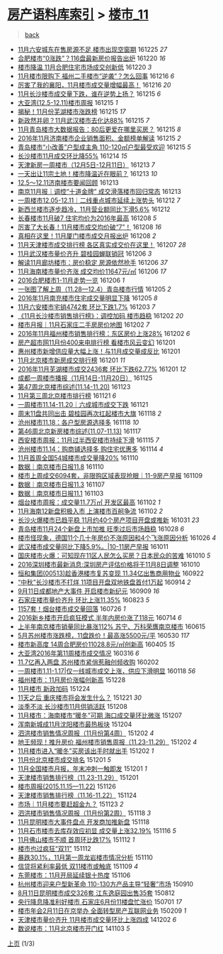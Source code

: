 [房产语料库索引](../../README.md)  > [楼市_11](楼市_11.md)
====
> [back](../README.md)

- [11月六安城东在售房源不足 楼市出现空窗期](http://jkwz.applinzi.com/ittc/6915572464485925892.html#11%E6%9C%88%E5%85%AD%E5%AE%89%E5%9F%8E%E4%B8%9C%E5%9C%A8%E5%94%AE%E6%88%BF%E6%BA%90%E4%B8%8D%E8%B6%B3+%E6%A5%BC%E5%B8%82%E5%87%BA%E7%8E%B0%E7%A9%BA%E7%AA%97%E6%9C%9F) 161225 *27* 
- [合肥楼市“0涨跌”？116盘最新房价报告出炉](http://jkwz.applinzi.com/ittc/6913656869972608005.html#%E5%90%88%E8%82%A5%E6%A5%BC%E5%B8%82%E2%80%9C0%E6%B6%A8%E8%B7%8C%E2%80%9D%EF%BC%9F116%E7%9B%98%E6%9C%80%E6%96%B0%E6%88%BF%E4%BB%B7%E6%8A%A5%E5%91%8A%E5%87%BA%E7%82%89) 161220 *16* 
- [楼市降温 11月合肥住宅市场成交创新低](http://jkwz.applinzi.com/ittc/6913652443107034117.html#%E6%A5%BC%E5%B8%82%E9%99%8D%E6%B8%A9+11%E6%9C%88%E5%90%88%E8%82%A5%E4%BD%8F%E5%AE%85%E5%B8%82%E5%9C%BA%E6%88%90%E4%BA%A4%E5%88%9B%E6%96%B0%E4%BD%8E) 161220 *3* 
- [11月楼市限购下 福州二手楼市“逆袭”？怎么回事](http://jkwz.applinzi.com/ittc/6912293113531204612.html#11%E6%9C%88%E6%A5%BC%E5%B8%82%E9%99%90%E8%B4%AD%E4%B8%8B+%E7%A6%8F%E5%B7%9E%E4%BA%8C%E6%89%8B%E6%A5%BC%E5%B8%82%E2%80%9C%E9%80%86%E8%A2%AD%E2%80%9D%EF%BC%9F%E6%80%8E%E4%B9%88%E5%9B%9E%E4%BA%8B) 161216 *6* 
- [厉害了我的襄阳，11月楼市成交量增幅最高！](http://jkwz.applinzi.com/ittc/6912189088248890372.html#%E5%8E%89%E5%AE%B3%E4%BA%86%E6%88%91%E7%9A%84%E8%A5%84%E9%98%B3%EF%BC%8C11%E6%9C%88%E6%A5%BC%E5%B8%82%E6%88%90%E4%BA%A4%E9%87%8F%E5%A2%9E%E5%B9%85%E6%9C%80%E9%AB%98%EF%BC%81) 161216 *20* 
- [11月长沙楼市成交量下跌，谁在逆势上扬？](http://jkwz.applinzi.com/ittc/6911941543253771269.html#11%E6%9C%88%E9%95%BF%E6%B2%99%E6%A5%BC%E5%B8%82%E6%88%90%E4%BA%A4%E9%87%8F%E4%B8%8B%E8%B7%8C%EF%BC%8C%E8%B0%81%E5%9C%A8%E9%80%86%E5%8A%BF%E4%B8%8A%E6%89%AC%EF%BC%9F) 161215 *6* 
- [大亚湾(12.5-12.11)楼市周报](http://jkwz.applinzi.com/ittc/6911923780938368005.html#%E5%A4%A7%E4%BA%9A%E6%B9%BE%2812.5-12.11%29%E6%A5%BC%E5%B8%82%E5%91%A8%E6%8A%A5) 161215 *1* 
- [揭秘！11月份芜湖楼市涨跌榜](http://jkwz.applinzi.com/ittc/6911919932756722693.html#%E6%8F%AD%E7%A7%98%EF%BC%8111%E6%9C%88%E4%BB%BD%E8%8A%9C%E6%B9%96%E6%A5%BC%E5%B8%82%E6%B6%A8%E8%B7%8C%E6%A6%9C) 161215 *17* 
- [新政然并卵？11月武汉楼市去化达88%](http://jkwz.applinzi.com/ittc/6911872293478597636.html#%E6%96%B0%E6%94%BF%E7%84%B6%E5%B9%B6%E5%8D%B5%EF%BC%9F11%E6%9C%88%E6%AD%A6%E6%B1%89%E6%A5%BC%E5%B8%82%E5%8E%BB%E5%8C%96%E8%BE%BE88%25) 161215 *7* 
- [11月青岛楼市大数据报告：80后更爱在哪里买房？](http://jkwz.applinzi.com/ittc/6911858190412416005.html#11%E6%9C%88%E9%9D%92%E5%B2%9B%E6%A5%BC%E5%B8%82%E5%A4%A7%E6%95%B0%E6%8D%AE%E6%8A%A5%E5%91%8A%EF%BC%9A80%E5%90%8E%E6%9B%B4%E7%88%B1%E5%9C%A8%E5%93%AA%E9%87%8C%E4%B9%B0%E6%88%BF%EF%BC%9F) 161215 *8* 
- [2016年11月济南楼市企业销售面积、金额榜单解读](http://jkwz.applinzi.com/ittc/6911783032150557701.html#2016%E5%B9%B411%E6%9C%88%E6%B5%8E%E5%8D%97%E6%A5%BC%E5%B8%82%E4%BC%81%E4%B8%9A%E9%94%80%E5%94%AE%E9%9D%A2%E7%A7%AF%E3%80%81%E9%87%91%E9%A2%9D%E6%A6%9C%E5%8D%95%E8%A7%A3%E8%AF%BB) 161215 *2* 
- [青岛楼市“小改善”户型成主角 110-120㎡户型最受欢迎](http://jkwz.applinzi.com/ittc/6911750822697632772.html#%E9%9D%92%E5%B2%9B%E6%A5%BC%E5%B8%82%E2%80%9C%E5%B0%8F%E6%94%B9%E5%96%84%E2%80%9D%E6%88%B7%E5%9E%8B%E6%88%90%E4%B8%BB%E8%A7%92+110-120%E3%8E%A1%E6%88%B7%E5%9E%8B%E6%9C%80%E5%8F%97%E6%AC%A2%E8%BF%8E) 161215 *5* 
- [长沙楼市11月成交环比降55%](http://jkwz.applinzi.com/ittc/6911370144059491333.html#%E9%95%BF%E6%B2%99%E6%A5%BC%E5%B8%8211%E6%9C%88%E6%88%90%E4%BA%A4%E7%8E%AF%E6%AF%94%E9%99%8D55%25) 161214 *15* 
- [天津新房一周楼市（12月5日-12月11日）](http://jkwz.applinzi.com/ittc/6911068253014475781.html#%E5%A4%A9%E6%B4%A5%E6%96%B0%E6%88%BF%E4%B8%80%E5%91%A8%E6%A5%BC%E5%B8%82%EF%BC%8812%E6%9C%885%E6%97%A5-12%E6%9C%8811%E6%97%A5%EF%BC%89) 161213 *7* 
- [一天出让11宗土地！楼市降温近在眼前？](http://jkwz.applinzi.com/ittc/6911067126625731588.html#%E4%B8%80%E5%A4%A9%E5%87%BA%E8%AE%A911%E5%AE%97%E5%9C%9F%E5%9C%B0%EF%BC%81%E6%A5%BC%E5%B8%82%E9%99%8D%E6%B8%A9%E8%BF%91%E5%9C%A8%E7%9C%BC%E5%89%8D%EF%BC%9F) 161213 *10* 
- [12.5～12.11济南楼市要闻回顾](http://jkwz.applinzi.com/ittc/6911062129330619397.html#12.5%EF%BD%9E12.11%E6%B5%8E%E5%8D%97%E6%A5%BC%E5%B8%82%E8%A6%81%E9%97%BB%E5%9B%9E%E9%A1%BE) 161213  
- [南京11月报｜调控“十道金牌” 成交滑落楼市回归常态](http://jkwz.applinzi.com/ittc/6911056387659793412.html#%E5%8D%97%E4%BA%AC11%E6%9C%88%E6%8A%A5%EF%BD%9C%E8%B0%83%E6%8E%A7%E2%80%9C%E5%8D%81%E9%81%93%E9%87%91%E7%89%8C%E2%80%9D+%E6%88%90%E4%BA%A4%E6%BB%91%E8%90%BD%E6%A5%BC%E5%B8%82%E5%9B%9E%E5%BD%92%E5%B8%B8%E6%80%81) 161213  
- [一周楼市12.05-12.11｜二线重点城市延续上涨势头](http://jkwz.applinzi.com/ittc/6910826011108574212.html#%E4%B8%80%E5%91%A8%E6%A5%BC%E5%B8%8212.05-12.11%EF%BD%9C%E4%BA%8C%E7%BA%BF%E9%87%8D%E7%82%B9%E5%9F%8E%E5%B8%82%E5%BB%B6%E7%BB%AD%E4%B8%8A%E6%B6%A8%E5%8A%BF%E5%A4%B4) 161212 *7* 
- [新西兰楼市逐步趋冷，11月营业额同比下滑5.6%](http://jkwz.applinzi.com/ittc/6910770735798027269.html#%E6%96%B0%E8%A5%BF%E5%85%B0%E6%A5%BC%E5%B8%82%E9%80%90%E6%AD%A5%E8%B6%8B%E5%86%B7%EF%BC%8C11%E6%9C%88%E8%90%A5%E4%B8%9A%E9%A2%9D%E5%90%8C%E6%AF%94%E4%B8%8B%E6%BB%915.6%25) 161212  
- [长春楼市11月破7 住宅均价为2016年最高](http://jkwz.applinzi.com/ittc/6909320472641930245.html#%E9%95%BF%E6%98%A5%E6%A5%BC%E5%B8%8211%E6%9C%88%E7%A0%B47+%E4%BD%8F%E5%AE%85%E5%9D%87%E4%BB%B7%E4%B8%BA2016%E5%B9%B4%E6%9C%80%E9%AB%98) 161208 *5* 
- [厉害了大长春！11月楼市成交均价破“7”！](http://jkwz.applinzi.com/ittc/6909290085546984453.html#%E5%8E%89%E5%AE%B3%E4%BA%86%E5%A4%A7%E9%95%BF%E6%98%A5%EF%BC%8111%E6%9C%88%E6%A5%BC%E5%B8%82%E6%88%90%E4%BA%A4%E5%9D%87%E4%BB%B7%E7%A0%B4%E2%80%9C7%E2%80%9D%EF%BC%81) 161208 *16* 
- [真相在这里！11月厦门楼市成交月报出炉](http://jkwz.applinzi.com/ittc/6909266916492706821.html#%E7%9C%9F%E7%9B%B8%E5%9C%A8%E8%BF%99%E9%87%8C%EF%BC%8111%E6%9C%88%E5%8E%A6%E9%97%A8%E6%A5%BC%E5%B8%82%E6%88%90%E4%BA%A4%E6%9C%88%E6%8A%A5%E5%87%BA%E7%82%89) 161208 *2* 
- [11月天津楼市成交排行榜 各区真实成交价在这里！](http://jkwz.applinzi.com/ittc/6908811511006233605.html#11%E6%9C%88%E5%A4%A9%E6%B4%A5%E6%A5%BC%E5%B8%82%E6%88%90%E4%BA%A4%E6%8E%92%E8%A1%8C%E6%A6%9C+%E5%90%84%E5%8C%BA%E7%9C%9F%E5%AE%9E%E6%88%90%E4%BA%A4%E4%BB%B7%E5%9C%A8%E8%BF%99%E9%87%8C%EF%BC%81) 161207 *28* 
- [11月武汉楼市量价齐升 碧桂园蝉联销冠](http://jkwz.applinzi.com/ittc/6908581386700473348.html#11%E6%9C%88%E6%AD%A6%E6%B1%89%E6%A5%BC%E5%B8%82%E9%87%8F%E4%BB%B7%E9%BD%90%E5%8D%87+%E7%A2%A7%E6%A1%82%E5%9B%AD%E8%9D%89%E8%81%94%E9%94%80%E5%86%A0) 161206 *3* 
- [解读11月廊坊楼市：房价稳定 房源依然抢手](http://jkwz.applinzi.com/ittc/6908462999303357444.html#%E8%A7%A3%E8%AF%BB11%E6%9C%88%E5%BB%8A%E5%9D%8A%E6%A5%BC%E5%B8%82%EF%BC%9A%E6%88%BF%E4%BB%B7%E7%A8%B3%E5%AE%9A+%E6%88%BF%E6%BA%90%E4%BE%9D%E7%84%B6%E6%8A%A2%E6%89%8B) 161206 *37* 
- [11月海南楼市量价齐涨 成交均价11647元/㎡](http://jkwz.applinzi.com/ittc/6908449738331784196.html#11%E6%9C%88%E6%B5%B7%E5%8D%97%E6%A5%BC%E5%B8%82%E9%87%8F%E4%BB%B7%E9%BD%90%E6%B6%A8+%E6%88%90%E4%BA%A4%E5%9D%87%E4%BB%B711647%E5%85%83%2F%E3%8E%A1) 161206 *17* 
- [2016合肥楼市1-11月走势一览](http://jkwz.applinzi.com/ittc/6908441708282250245.html#2016%E5%90%88%E8%82%A5%E6%A5%BC%E5%B8%821-11%E6%9C%88%E8%B5%B0%E5%8A%BF%E4%B8%80%E8%A7%88) 161206 *1* 
- [一张图了解上周（11.28—12.4）青岛楼市行情](http://jkwz.applinzi.com/ittc/6908191535861875717.html#%E4%B8%80%E5%BC%A0%E5%9B%BE%E4%BA%86%E8%A7%A3%E4%B8%8A%E5%91%A8%EF%BC%8811.28%E2%80%9412.4%EF%BC%89%E9%9D%92%E5%B2%9B%E6%A5%BC%E5%B8%82%E8%A1%8C%E6%83%85) 161205 *2* 
- [2016年11月南充楼市住宅成交量明显下降](http://jkwz.applinzi.com/ittc/6908185128840201220.html#2016%E5%B9%B411%E6%9C%88%E5%8D%97%E5%85%85%E6%A5%BC%E5%B8%82%E4%BD%8F%E5%AE%85%E6%88%90%E4%BA%A4%E9%87%8F%E6%98%8E%E6%98%BE%E4%B8%8B%E9%99%8D) 161205 *8* 
- [11月六安楼市宅销4742套 环比下跌1.7%](http://jkwz.applinzi.com/ittc/6906667626360472580.html#11%E6%9C%88%E5%85%AD%E5%AE%89%E6%A5%BC%E5%B8%82%E5%AE%85%E9%94%804742%E5%A5%97+%E7%8E%AF%E6%AF%94%E4%B8%8B%E8%B7%8C1.7%25) 161203 *7* 
- [《11月长沙楼市销售排行榜》：调控加码 楼市趋稳](http://jkwz.applinzi.com/ittc/6907111393169245189.html#%E3%80%8A11%E6%9C%88%E9%95%BF%E6%B2%99%E6%A5%BC%E5%B8%82%E9%94%80%E5%94%AE%E6%8E%92%E8%A1%8C%E6%A6%9C%E3%80%8B%EF%BC%9A%E8%B0%83%E6%8E%A7%E5%8A%A0%E7%A0%81+%E6%A5%BC%E5%B8%82%E8%B6%8B%E7%A8%B3) 161202 *20* 
- [楼市月报｜11月石家庄二手房房价地图](http://jkwz.applinzi.com/ittc/6907083277860340740.html#%E6%A5%BC%E5%B8%82%E6%9C%88%E6%8A%A5%EF%BD%9C11%E6%9C%88%E7%9F%B3%E5%AE%B6%E5%BA%84%E4%BA%8C%E6%89%8B%E6%88%BF%E6%88%BF%E4%BB%B7%E5%9C%B0%E5%9B%BE) 161202 *7* 
- [2016年11月福州楼市销售排行榜：东区房价上涨28%](http://jkwz.applinzi.com/ittc/6906975471907898372.html#2016%E5%B9%B411%E6%9C%88%E7%A6%8F%E5%B7%9E%E6%A5%BC%E5%B8%82%E9%94%80%E5%94%AE%E6%8E%92%E8%A1%8C%E6%A6%9C%EF%BC%9A%E4%B8%9C%E5%8C%BA%E6%88%BF%E4%BB%B7%E4%B8%8A%E6%B6%A828%25) 161202 *6* 
- [房产超市网11月份400来电排行榜 看楼市风云变幻](http://jkwz.applinzi.com/ittc/6906701134361527300.html#%E6%88%BF%E4%BA%A7%E8%B6%85%E5%B8%82%E7%BD%9111%E6%9C%88%E4%BB%BD400%E6%9D%A5%E7%94%B5%E6%8E%92%E8%A1%8C%E6%A6%9C+%E7%9C%8B%E6%A5%BC%E5%B8%82%E9%A3%8E%E4%BA%91%E5%8F%98%E5%B9%BB) 161201  
- [惠州楼市新增供应量大幅上涨！与11月成交量成反比](http://jkwz.applinzi.com/ittc/6906658154720265220.html#%E6%83%A0%E5%B7%9E%E6%A5%BC%E5%B8%82%E6%96%B0%E5%A2%9E%E4%BE%9B%E5%BA%94%E9%87%8F%E5%A4%A7%E5%B9%85%E4%B8%8A%E6%B6%A8%EF%BC%81%E4%B8%8E11%E6%9C%88%E6%88%90%E4%BA%A4%E9%87%8F%E6%88%90%E5%8F%8D%E6%AF%94) 161201  
- [11月北京楼市新房成交排行榜](http://jkwz.applinzi.com/ittc/6906633958359303173.html#11%E6%9C%88%E5%8C%97%E4%BA%AC%E6%A5%BC%E5%B8%82%E6%96%B0%E6%88%BF%E6%88%90%E4%BA%A4%E6%8E%92%E8%A1%8C%E6%A6%9C) 161201 *11* 
- [2016年11月芜湖楼市成交2436套 环比下跌62.77%](http://jkwz.applinzi.com/ittc/6906577448186954757.html#2016%E5%B9%B411%E6%9C%88%E8%8A%9C%E6%B9%96%E6%A5%BC%E5%B8%82%E6%88%90%E4%BA%A42436%E5%A5%97+%E7%8E%AF%E6%AF%94%E4%B8%8B%E8%B7%8C62.77%25) 161201 *12* 
- [成都一周楼市播报（11月14日-11月20日）](http://jkwz.applinzi.com/ittc/6904444419091989509.html#%E6%88%90%E9%83%BD%E4%B8%80%E5%91%A8%E6%A5%BC%E5%B8%82%E6%92%AD%E6%8A%A5%EF%BC%8811%E6%9C%8814%E6%97%A5-11%E6%9C%8820%E6%97%A5%EF%BC%89) 161125  
- [第47周北京楼市综述(11.14-11.20)](http://jkwz.applinzi.com/ittc/6903640656265610245.html#%E7%AC%AC47%E5%91%A8%E5%8C%97%E4%BA%AC%E6%A5%BC%E5%B8%82%E7%BB%BC%E8%BF%B0%2811.14-11.20%29) 161123  
- [11月第三周北京楼市排行榜](http://jkwz.applinzi.com/ittc/6903092621286573060.html#11%E6%9C%88%E7%AC%AC%E4%B8%89%E5%91%A8%E5%8C%97%E4%BA%AC%E6%A5%BC%E5%B8%82%E6%8E%92%E8%A1%8C%E6%A6%9C) 161121 *6* 
- [一周楼市11.14-11.20｜六成城市成交下跌](http://jkwz.applinzi.com/ittc/6903021102900446212.html#%E4%B8%80%E5%91%A8%E6%A5%BC%E5%B8%8211.14-11.20%EF%BD%9C%E5%85%AD%E6%88%90%E5%9F%8E%E5%B8%82%E6%88%90%E4%BA%A4%E4%B8%8B%E8%B7%8C) 161121  
- [周末11盘共同出击 碧桂园再次扛起楼市大旗](http://jkwz.applinzi.com/ittc/6901902667483186180.html#%E5%91%A8%E6%9C%AB11%E7%9B%98%E5%85%B1%E5%90%8C%E5%87%BA%E5%87%BB+%E7%A2%A7%E6%A1%82%E5%9B%AD%E5%86%8D%E6%AC%A1%E6%89%9B%E8%B5%B7%E6%A5%BC%E5%B8%82%E5%A4%A7%E6%97%97) 161118 *2* 
- [沧州楼市11.18：各户型房源选择多](http://jkwz.applinzi.com/ittc/6901787116886836228.html#%E6%B2%A7%E5%B7%9E%E6%A5%BC%E5%B8%8211.18%EF%BC%9A%E5%90%84%E6%88%B7%E5%9E%8B%E6%88%BF%E6%BA%90%E9%80%89%E6%8B%A9%E5%A4%9A) 161118 *10* 
- [第46周北京新房楼市综述(11.07-11.13)](http://jkwz.applinzi.com/ittc/6901463357642507268.html#%E7%AC%AC46%E5%91%A8%E5%8C%97%E4%BA%AC%E6%96%B0%E6%88%BF%E6%A5%BC%E5%B8%82%E7%BB%BC%E8%BF%B0%2811.07-11.13%29) 161117  
- [西安楼市周报：11月过半西安楼市持续下滑](http://jkwz.applinzi.com/ittc/6900725433779094532.html#%E8%A5%BF%E5%AE%89%E6%A5%BC%E5%B8%82%E5%91%A8%E6%8A%A5%EF%BC%9A11%E6%9C%88%E8%BF%87%E5%8D%8A%E8%A5%BF%E5%AE%89%E6%A5%BC%E5%B8%82%E6%8C%81%E7%BB%AD%E4%B8%8B%E6%BB%91) 161115 *7* 
- [沧州楼市11.14：购商铺选择多 购住宅优惠多](http://jkwz.applinzi.com/ittc/6900289747410224132.html#%E6%B2%A7%E5%B7%9E%E6%A5%BC%E5%B8%8211.14%EF%BC%9A%E8%B4%AD%E5%95%86%E9%93%BA%E9%80%89%E6%8B%A9%E5%A4%9A+%E8%B4%AD%E4%BD%8F%E5%AE%85%E4%BC%98%E6%83%A0%E5%A4%9A) 161114 *4* 
- [11月首周全国54城楼市成交量降20%](http://jkwz.applinzi.com/ittc/6898798592319292420.html#11%E6%9C%88%E9%A6%96%E5%91%A8%E5%85%A8%E5%9B%BD54%E5%9F%8E%E6%A5%BC%E5%B8%82%E6%88%90%E4%BA%A4%E9%87%8F%E9%99%8D20%25) 161110  
- [数据｜南京楼市日报11.8](http://jkwz.applinzi.com/ittc/6898808542189847556.html#%E6%95%B0%E6%8D%AE%EF%BD%9C%E5%8D%97%E4%BA%AC%E6%A5%BC%E5%B8%82%E6%97%A5%E6%8A%A511.8) 161110  
- [楼市上周成交6094套，非限购区域表现抢眼｜11-9房产早报](http://jkwz.applinzi.com/ittc/6898412300179866629.html#%E6%A5%BC%E5%B8%82%E4%B8%8A%E5%91%A8%E6%88%90%E4%BA%A46094%E5%A5%97%EF%BC%8C%E9%9D%9E%E9%99%90%E8%B4%AD%E5%8C%BA%E5%9F%9F%E8%A1%A8%E7%8E%B0%E6%8A%A2%E7%9C%BC%EF%BD%9C11-9%E6%88%BF%E4%BA%A7%E6%97%A9%E6%8A%A5) 161109  
- [数据｜南京楼市日报11.3](http://jkwz.applinzi.com/ittc/6897697782038529029.html#%E6%95%B0%E6%8D%AE%EF%BD%9C%E5%8D%97%E4%BA%AC%E6%A5%BC%E5%B8%82%E6%97%A5%E6%8A%A511.3) 161107  
- [数据｜南京楼市日报11.1](http://jkwz.applinzi.com/ittc/6896270583418848261.html#%E6%95%B0%E6%8D%AE%EF%BD%9C%E5%8D%97%E4%BA%AC%E6%A5%BC%E5%B8%82%E6%97%A5%E6%8A%A511.1) 161103  
- [烟台楼市周报：成交量11.7万㎡ 开发区最高](http://jkwz.applinzi.com/ittc/6895945767155401733.html#%E7%83%9F%E5%8F%B0%E6%A5%BC%E5%B8%82%E5%91%A8%E6%8A%A5%EF%BC%9A%E6%88%90%E4%BA%A4%E9%87%8F11.7%E4%B8%87%E3%8E%A1+%E5%BC%80%E5%8F%91%E5%8C%BA%E6%9C%80%E9%AB%98) 161102 *1* 
- [11月海南12新盘积极入市 上演楼市百舸争流](http://jkwz.applinzi.com/ittc/6895837494762800133.html#11%E6%9C%88%E6%B5%B7%E5%8D%9712%E6%96%B0%E7%9B%98%E7%A7%AF%E6%9E%81%E5%85%A5%E5%B8%82+%E4%B8%8A%E6%BC%94%E6%A5%BC%E5%B8%82%E7%99%BE%E8%88%B8%E4%BA%89%E6%B5%81) 161102 *2* 
- [长沙火爆楼市已趋平稳 11月约40个房产项目开盘或推新](http://jkwz.applinzi.com/ittc/6895096295223460868.html#%E9%95%BF%E6%B2%99%E7%81%AB%E7%88%86%E6%A5%BC%E5%B8%82%E5%B7%B2%E8%B6%8B%E5%B9%B3%E7%A8%B3+11%E6%9C%88%E7%BA%A640%E4%B8%AA%E6%88%BF%E4%BA%A7%E9%A1%B9%E7%9B%AE%E5%BC%80%E7%9B%98%E6%88%96%E6%8E%A8%E6%96%B0) 161031 *23* 
- [青岛楼市11月24个新盘上市加推 旺季过后市场趋稳](http://jkwz.applinzi.com/ittc/6893941546499441668.html#%E9%9D%92%E5%B2%9B%E6%A5%BC%E5%B8%8211%E6%9C%8824%E4%B8%AA%E6%96%B0%E7%9B%98%E4%B8%8A%E5%B8%82%E5%8A%A0%E6%8E%A8+%E6%97%BA%E5%AD%A3%E8%BF%87%E5%90%8E%E5%B8%82%E5%9C%BA%E8%B6%8B%E7%A8%B3) 161028 *6* 
- [楼市怪现象，德国11个几十年房价不涨原因和4个飞涨原因分析](http://jkwz.applinzi.com/ittc/6893315044309206021.html#%E6%A5%BC%E5%B8%82%E6%80%AA%E7%8E%B0%E8%B1%A1%EF%BC%8C%E5%BE%B7%E5%9B%BD11%E4%B8%AA%E5%87%A0%E5%8D%81%E5%B9%B4%E6%88%BF%E4%BB%B7%E4%B8%8D%E6%B6%A8%E5%8E%9F%E5%9B%A0%E5%92%8C4%E4%B8%AA%E9%A3%9E%E6%B6%A8%E5%8E%9F%E5%9B%A0%E5%88%86%E6%9E%90) 161026 *4* 
- [武汉楼市成交量同比下降5.9%。|10-11房产早报](http://jkwz.applinzi.com/ittc/6887640237651526660.html#%E6%AD%A6%E6%B1%89%E6%A5%BC%E5%B8%82%E6%88%90%E4%BA%A4%E9%87%8F%E5%90%8C%E6%AF%94%E4%B8%8B%E9%99%8D5.9%25%E3%80%82%7C10-11%E6%88%BF%E4%BA%A7%E6%97%A9%E6%8A%A5) 161011  
- [国庆楼市火爆：可知现在11区人民怎么买房？日本民众的苦难](http://jkwz.applinzi.com/ittc/6887388891811677188.html#%E5%9B%BD%E5%BA%86%E6%A5%BC%E5%B8%82%E7%81%AB%E7%88%86%EF%BC%9A%E5%8F%AF%E7%9F%A5%E7%8E%B0%E5%9C%A811%E5%8C%BA%E4%BA%BA%E6%B0%91%E6%80%8E%E4%B9%88%E4%B9%B0%E6%88%BF%EF%BC%9F%E6%97%A5%E6%9C%AC%E6%B0%91%E4%BC%97%E7%9A%84%E8%8B%A6%E9%9A%BE) 161010 *5* 
- [2016深圳楼市最新消息:深圳房产评估价格将于11月8日调整](http://jkwz.applinzi.com/ittc/6887296837853119492.html#2016%E6%B7%B1%E5%9C%B3%E6%A5%BC%E5%B8%82%E6%9C%80%E6%96%B0%E6%B6%88%E6%81%AF%3A%E6%B7%B1%E5%9C%B3%E6%88%BF%E4%BA%A7%E8%AF%84%E4%BC%B0%E4%BB%B7%E6%A0%BC%E5%B0%86%E4%BA%8E11%E6%9C%888%E6%97%A5%E8%B0%83%E6%95%B4) 161010  
- [恒和集团(00513)趁香港楼市复苏变现 11.34亿出售商用物业](http://jkwz.applinzi.com/ittc/6880697806813152260.html#%E6%81%92%E5%92%8C%E9%9B%86%E5%9B%A2%2800513%29%E8%B6%81%E9%A6%99%E6%B8%AF%E6%A5%BC%E5%B8%82%E5%A4%8D%E8%8B%8F%E5%8F%98%E7%8E%B0+11.34%E4%BA%BF%E5%87%BA%E5%94%AE%E5%95%86%E7%94%A8%E7%89%A9%E4%B8%9A) 160922  
- [“中秋”长沙楼市不打烊 11项目开盘双地铁盘首付1万起](http://jkwz.applinzi.com/ittc/6877676199765083141.html#%E2%80%9C%E4%B8%AD%E7%A7%8B%E2%80%9D%E9%95%BF%E6%B2%99%E6%A5%BC%E5%B8%82%E4%B8%8D%E6%89%93%E7%83%8A+11%E9%A1%B9%E7%9B%AE%E5%BC%80%E7%9B%98%E5%8F%8C%E5%9C%B0%E9%93%81%E7%9B%98%E9%A6%96%E4%BB%981%E4%B8%87%E8%B5%B7) 160914 *2* 
- [9月11日成都地产大事件  开启楼市新纪元](http://jkwz.applinzi.com/ittc/6875859947321033732.html#9%E6%9C%8811%E6%97%A5%E6%88%90%E9%83%BD%E5%9C%B0%E4%BA%A7%E5%A4%A7%E4%BA%8B%E4%BB%B6++%E5%BC%80%E5%90%AF%E6%A5%BC%E5%B8%82%E6%96%B0%E7%BA%AA%E5%85%83) 160909 *16* 
- [石家庄楼市量价齐升 环比上涨11.35%](http://jkwz.applinzi.com/ittc/6869566699371758596.html#%E7%9F%B3%E5%AE%B6%E5%BA%84%E6%A5%BC%E5%B8%82%E9%87%8F%E4%BB%B7%E9%BD%90%E5%8D%87+%E7%8E%AF%E6%AF%94%E4%B8%8A%E6%B6%A811.35%25) 160823 *5* 
- [1157套！烟台楼市成交量回落](http://jkwz.applinzi.com/ittc/6859114671008908293.html#1157%E5%A5%97%EF%BC%81%E7%83%9F%E5%8F%B0%E6%A5%BC%E5%B8%82%E6%88%90%E4%BA%A4%E9%87%8F%E5%9B%9E%E8%90%BD) 160726 *1* 
- [2016新乡楼市开启疯狂模式 半年内房价涨了118元](http://jkwz.applinzi.com/ittc/6854650109949903876.html#2016%E6%96%B0%E4%B9%A1%E6%A5%BC%E5%B8%82%E5%BC%80%E5%90%AF%E7%96%AF%E7%8B%82%E6%A8%A1%E5%BC%8F+%E5%8D%8A%E5%B9%B4%E5%86%85%E6%88%BF%E4%BB%B7%E6%B6%A8%E4%BA%86118%E5%85%83) 160714 *6* 
- [上半年南京楼市销量同比暴涨112%  苏宁、万科荣膺南京楼市](http://jkwz.applinzi.com/ittc/6844008565643412484.html#%E4%B8%8A%E5%8D%8A%E5%B9%B4%E5%8D%97%E4%BA%AC%E6%A5%BC%E5%B8%82%E9%94%80%E9%87%8F%E5%90%8C%E6%AF%94%E6%9A%B4%E6%B6%A8112%25++%E8%8B%8F%E5%AE%81%E3%80%81%E4%B8%87%E7%A7%91%E8%8D%A3%E8%86%BA%E5%8D%97%E4%BA%AC%E6%A5%BC%E5%B8%82) 160615  
- [5月苏州楼市涨跌榜，11盘跌价！最高涨5500元/平](http://jkwz.applinzi.com/ittc/6838075947047453700.html#5%E6%9C%88%E8%8B%8F%E5%B7%9E%E6%A5%BC%E5%B8%82%E6%B6%A8%E8%B7%8C%E6%A6%9C%EF%BC%8C11%E7%9B%98%E8%B7%8C%E4%BB%B7%EF%BC%81%E6%9C%80%E9%AB%98%E6%B6%A85500%E5%85%83%2F%E5%B9%B3) 160530 *117* 
- [楼市新高度   14周合肥房价11028.8元/㎡创新高](http://jkwz.applinzi.com/ittc/6817520823581541381.html#%E6%A5%BC%E5%B8%82%E6%96%B0%E9%AB%98%E5%BA%A6+++14%E5%91%A8%E5%90%88%E8%82%A5%E6%88%BF%E4%BB%B711028.8%E5%85%83%2F%E3%8E%A1%E5%88%9B%E6%96%B0%E9%AB%98) 160405 *15* 
- [大亚湾2016年第11周楼市成交情况](http://jkwz.applinzi.com/ittc/6810329500231402501.html#%E5%A4%A7%E4%BA%9A%E6%B9%BE2016%E5%B9%B4%E7%AC%AC11%E5%91%A8%E6%A5%BC%E5%B8%82%E6%88%90%E4%BA%A4%E6%83%85%E5%86%B5) 160316 *6* 
- [11.7亿再入两盘 苏州楼市紧俏惹融创频收购](http://jkwz.applinzi.com/ittc/6794197917741089797.html#11.7%E4%BA%BF%E5%86%8D%E5%85%A5%E4%B8%A4%E7%9B%98+%E8%8B%8F%E5%B7%9E%E6%A5%BC%E5%B8%82%E7%B4%A7%E4%BF%8F%E6%83%B9%E8%9E%8D%E5%88%9B%E9%A2%91%E6%94%B6%E8%B4%AD) 160202  
- [一周楼市1.11-1.17|仅一线城市成交上涨，供应下滑明显](http://jkwz.applinzi.com/ittc/6788706808399135748.html#%E4%B8%80%E5%91%A8%E6%A5%BC%E5%B8%821.11-1.17%7C%E4%BB%85%E4%B8%80%E7%BA%BF%E5%9F%8E%E5%B8%82%E6%88%90%E4%BA%A4%E4%B8%8A%E6%B6%A8%EF%BC%8C%E4%BE%9B%E5%BA%94%E4%B8%8B%E6%BB%91%E6%98%8E%E6%98%BE) 160118 *56* 
- [福州楼市：11月房价涨幅创新高](http://jkwz.applinzi.com/ittc/6780791599521072132.html#%E7%A6%8F%E5%B7%9E%E6%A5%BC%E5%B8%82%EF%BC%9A11%E6%9C%88%E6%88%BF%E4%BB%B7%E6%B6%A8%E5%B9%85%E5%88%9B%E6%96%B0%E9%AB%98) 151228  
- [11月楼市 新政加码](http://jkwz.applinzi.com/ittc/6779320512237011972.html#11%E6%9C%88%E6%A5%BC%E5%B8%82+%E6%96%B0%E6%94%BF%E5%8A%A0%E7%A0%81) 151224  
- [11天之后  重庆楼市将会发生什么？](http://jkwz.applinzi.com/ittc/6778286660311843844.html#11%E5%A4%A9%E4%B9%8B%E5%90%8E++%E9%87%8D%E5%BA%86%E6%A5%BC%E5%B8%82%E5%B0%86%E4%BC%9A%E5%8F%91%E7%94%9F%E4%BB%80%E4%B9%88%EF%BC%9F) 151221 *30* 
- [淡季不淡 长沙楼市11月供销活跃](http://jkwz.applinzi.com/ittc/6773363053685113860.html#%E6%B7%A1%E5%AD%A3%E4%B8%8D%E6%B7%A1+%E9%95%BF%E6%B2%99%E6%A5%BC%E5%B8%8211%E6%9C%88%E4%BE%9B%E9%94%80%E6%B4%BB%E8%B7%83) 151208  
- [11月楼市：海南楼市“暖冬”可期 海口成交量环比微涨](http://jkwz.applinzi.com/ittc/6772488315848885252.html#11%E6%9C%88%E6%A5%BC%E5%B8%82%EF%BC%9A%E6%B5%B7%E5%8D%97%E6%A5%BC%E5%B8%82%E2%80%9C%E6%9A%96%E5%86%AC%E2%80%9D%E5%8F%AF%E6%9C%9F+%E6%B5%B7%E5%8F%A3%E6%88%90%E4%BA%A4%E9%87%8F%E7%8E%AF%E6%AF%94%E5%BE%AE%E6%B6%A8) 151207  
- [浑南新城成11月沈阳楼市最热板块](http://jkwz.applinzi.com/ittc/6771903832108041221.html#%E6%B5%91%E5%8D%97%E6%96%B0%E5%9F%8E%E6%88%9011%E6%9C%88%E6%B2%88%E9%98%B3%E6%A5%BC%E5%B8%82%E6%9C%80%E7%83%AD%E6%9D%BF%E5%9D%97) 151204  
- [泗洪楼市销售情况周报（11月份第4周）](http://jkwz.applinzi.com/ittc/6771294795972740101.html#%E6%B3%97%E6%B4%AA%E6%A5%BC%E5%B8%82%E9%94%80%E5%94%AE%E6%83%85%E5%86%B5%E5%91%A8%E6%8A%A5%EF%BC%8811%E6%9C%88%E4%BB%BD%E7%AC%AC4%E5%91%A8%EF%BC%89) 151202 *4* 
- [地王频现！推升房价 福州楼市销售周报（11.23-11.29）](http://jkwz.applinzi.com/ittc/6771271361301578756.html#%E5%9C%B0%E7%8E%8B%E9%A2%91%E7%8E%B0%EF%BC%81%E6%8E%A8%E5%8D%87%E6%88%BF%E4%BB%B7+%E7%A6%8F%E5%B7%9E%E6%A5%BC%E5%B8%82%E9%94%80%E5%94%AE%E5%91%A8%E6%8A%A5%EF%BC%8811.23-11.29%EF%BC%89) 151202 *4* 
- [11月楼市进入“暖冬”买房该出手时就出手](http://jkwz.applinzi.com/ittc/6771271007604311044.html#11%E6%9C%88%E6%A5%BC%E5%B8%82%E8%BF%9B%E5%85%A5%E2%80%9C%E6%9A%96%E5%86%AC%E2%80%9D%E4%B9%B0%E6%88%BF%E8%AF%A5%E5%87%BA%E6%89%8B%E6%97%B6%E5%B0%B1%E5%87%BA%E6%89%8B) 151202 *1* 
- [11月份北京楼市成交排名](http://jkwz.applinzi.com/ittc/6770947957713273861.html#11%E6%9C%88%E4%BB%BD%E5%8C%97%E4%BA%AC%E6%A5%BC%E5%B8%82%E6%88%90%E4%BA%A4%E6%8E%92%E5%90%8D) 151201 *5* 
- [11月全国楼市月报，年末冲刺一触即发](http://jkwz.applinzi.com/ittc/6770885853811573764.html#11%E6%9C%88%E5%85%A8%E5%9B%BD%E6%A5%BC%E5%B8%82%E6%9C%88%E6%8A%A5%EF%BC%8C%E5%B9%B4%E6%9C%AB%E5%86%B2%E5%88%BA%E4%B8%80%E8%A7%A6%E5%8D%B3%E5%8F%91) 151201 *1* 
- [天津楼市销售排行榜（11.23-11.29）](http://jkwz.applinzi.com/ittc/6770774779837809669.html#%E5%A4%A9%E6%B4%A5%E6%A5%BC%E5%B8%82%E9%94%80%E5%94%AE%E6%8E%92%E8%A1%8C%E6%A6%9C%EF%BC%8811.23-11.29%EF%BC%89) 151201  
- [楼市周报(2015.11.15—11.22)](http://jkwz.applinzi.com/ittc/6768905915059405828.html#%E6%A5%BC%E5%B8%82%E5%91%A8%E6%8A%A5%282015.11.15%E2%80%9411.22%29) 151126  
- [天津楼市销售排行榜（11.16-11.22）](http://jkwz.applinzi.com/ittc/6768202418710119429.html#%E5%A4%A9%E6%B4%A5%E6%A5%BC%E5%B8%82%E9%94%80%E5%94%AE%E6%8E%92%E8%A1%8C%E6%A6%9C%EF%BC%8811.16-11.22%EF%BC%89) 151124  
- [市场｜11月楼市要赶超金九？](http://jkwz.applinzi.com/ittc/6767973772829393925.html#%E5%B8%82%E5%9C%BA%EF%BD%9C11%E6%9C%88%E6%A5%BC%E5%B8%82%E8%A6%81%E8%B5%B6%E8%B6%85%E9%87%91%E4%B9%9D%EF%BC%9F) 151123 *2* 
- [泗洪楼市销售情况周报（11月份第2周）](http://jkwz.applinzi.com/ittc/6766079932371567620.html#%E6%B3%97%E6%B4%AA%E6%A5%BC%E5%B8%82%E9%94%80%E5%94%AE%E6%83%85%E5%86%B5%E5%91%A8%E6%8A%A5%EF%BC%8811%E6%9C%88%E4%BB%BD%E7%AC%AC2%E5%91%A8%EF%BC%89) 151118 *3* 
- [11月昆明楼市大事件盘点 开发商加推新盘](http://jkwz.applinzi.com/ittc/6765959449785402372.html#11%E6%9C%88%E6%98%86%E6%98%8E%E6%A5%BC%E5%B8%82%E5%A4%A7%E4%BA%8B%E4%BB%B6%E7%9B%98%E7%82%B9+%E5%BC%80%E5%8F%91%E5%95%86%E5%8A%A0%E6%8E%A8%E6%96%B0%E7%9B%98) 151118  
- [11月石市楼市去库存效应初显 成交量上涨32.19%](http://jkwz.applinzi.com/ittc/6765238809457591301.html#11%E6%9C%88%E7%9F%B3%E5%B8%82%E6%A5%BC%E5%B8%82%E5%8E%BB%E5%BA%93%E5%AD%98%E6%95%88%E5%BA%94%E5%88%9D%E6%98%BE+%E6%88%90%E4%BA%A4%E9%87%8F%E4%B8%8A%E6%B6%A832.19%25) 151116 *5* 
- [11月佛山楼市不顺 首周环比跌17%](http://jkwz.applinzi.com/ittc/6763740102589432837.html#11%E6%9C%88%E4%BD%9B%E5%B1%B1%E6%A5%BC%E5%B8%82%E4%B8%8D%E9%A1%BA+%E9%A6%96%E5%91%A8%E7%8E%AF%E6%AF%94%E8%B7%8C17%25) 151112 *1* 
- [楼市也过疯狂“双11”](http://jkwz.applinzi.com/ittc/6763714519914513413.html#%E6%A5%BC%E5%B8%82%E4%B9%9F%E8%BF%87%E7%96%AF%E7%8B%82%E2%80%9C%E5%8F%8C11%E2%80%9D) 151112  
- [暴跌30.1%，11月第一周龙岩楼市情况分析](http://jkwz.applinzi.com/ittc/6762977566361388037.html#%E6%9A%B4%E8%B7%8C30.1%25%EF%BC%8C11%E6%9C%88%E7%AC%AC%E4%B8%80%E5%91%A8%E9%BE%99%E5%B2%A9%E6%A5%BC%E5%B8%82%E6%83%85%E5%86%B5%E5%88%86%E6%9E%90) 151110  
- [信贷将紧利率最低 双11楼市或触底](http://jkwz.applinzi.com/ittc/6762693674161144837.html#%E4%BF%A1%E8%B4%B7%E5%B0%86%E7%B4%A7%E5%88%A9%E7%8E%87%E6%9C%80%E4%BD%8E+%E5%8F%8C11%E6%A5%BC%E5%B8%82%E6%88%96%E8%A7%A6%E5%BA%95) 151109 *4* 
- [东莞楼市：11月开局延续银十热度](http://jkwz.applinzi.com/ittc/6761517049734235140.html#%E4%B8%9C%E8%8E%9E%E6%A5%BC%E5%B8%82%EF%BC%9A11%E6%9C%88%E5%BC%80%E5%B1%80%E5%BB%B6%E7%BB%AD%E9%93%B6%E5%8D%81%E7%83%AD%E5%BA%A6) 151106  
- [杭州楼市迎来户型新革命 110-130方产品主导“轻奢”市场](http://jkwz.applinzi.com/ittc/6740526910359995397.html#%E6%9D%AD%E5%B7%9E%E6%A5%BC%E5%B8%82%E8%BF%8E%E6%9D%A5%E6%88%B7%E5%9E%8B%E6%96%B0%E9%9D%A9%E5%91%BD+110-130%E6%96%B9%E4%BA%A7%E5%93%81%E4%B8%BB%E5%AF%BC%E2%80%9C%E8%BD%BB%E5%A5%A2%E2%80%9D%E5%B8%82%E5%9C%BA) 150910  
- [8月11日昆明楼市成交326套 江东逸庭园出售35套](http://jkwz.applinzi.com/ittc/547650615692203442.html#8%E6%9C%8811%E6%97%A5%E6%98%86%E6%98%8E%E6%A5%BC%E5%B8%82%E6%88%90%E4%BA%A4326%E5%A5%97+%E6%B1%9F%E4%B8%9C%E9%80%B8%E5%BA%AD%E5%9B%AD%E5%87%BA%E5%94%AE35%E5%A5%97) 150812  
- [央行降息降准利好楼市 石家庄6月份11楼盘忙涨价](http://jkwz.applinzi.com/ittc/547650611416019784.html#%E5%A4%AE%E8%A1%8C%E9%99%8D%E6%81%AF%E9%99%8D%E5%87%86%E5%88%A9%E5%A5%BD%E6%A5%BC%E5%B8%82+%E7%9F%B3%E5%AE%B6%E5%BA%846%E6%9C%88%E4%BB%BD11%E6%A5%BC%E7%9B%98%E5%BF%99%E6%B6%A8%E4%BB%B7) 150701 *17* 
- [楼市年会2月11日在京举办 全面转型房产互联网业务](http://jkwz.applinzi.com/ittc/547650611391715121.html#%E6%A5%BC%E5%B8%82%E5%B9%B4%E4%BC%9A2%E6%9C%8811%E6%97%A5%E5%9C%A8%E4%BA%AC%E4%B8%BE%E5%8A%9E+%E5%85%A8%E9%9D%A2%E8%BD%AC%E5%9E%8B%E6%88%BF%E4%BA%A7%E4%BA%92%E8%81%94%E7%BD%91%E4%B8%9A%E5%8A%A1) 150209 *1* 
- [天津楼市量价齐升 11月楼市成交量环比上涨四成](http://jkwz.applinzi.com/ittc/547650611382227202.html#%E5%A4%A9%E6%B4%A5%E6%A5%BC%E5%B8%82%E9%87%8F%E4%BB%B7%E9%BD%90%E5%8D%87+11%E6%9C%88%E6%A5%BC%E5%B8%82%E6%88%90%E4%BA%A4%E9%87%8F%E7%8E%AF%E6%AF%94%E4%B8%8A%E6%B6%A8%E5%9B%9B%E6%88%90) 141202 *6* 
- [数说楼市：11月北京楼市开门红](http://jkwz.applinzi.com/ittc/547650611378552062.html#%E6%95%B0%E8%AF%B4%E6%A5%BC%E5%B8%82%EF%BC%9A11%E6%9C%88%E5%8C%97%E4%BA%AC%E6%A5%BC%E5%B8%82%E5%BC%80%E9%97%A8%E7%BA%A2) 141103 *5* 


 [上页](楼市_112.md)           (1/3)